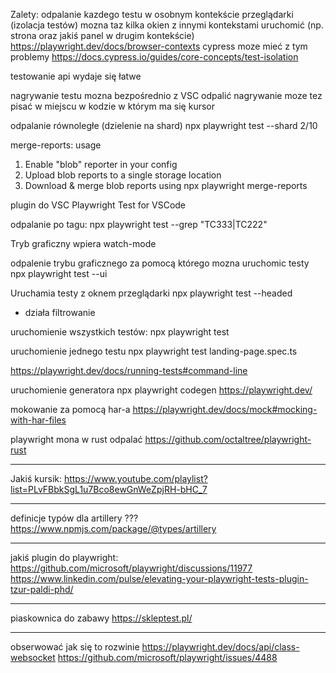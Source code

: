 Zalety:
odpalanie kazdego testu w osobnym kontekście przeglądarki (izolacja testów)
mozna taz kilka okien z innymi kontekstami uruchomić (np. strona oraz jakiś panel w drugim kontekście)
https://playwright.dev/docs/browser-contexts
cypress moze mieć z tym problemy
https://docs.cypress.io/guides/core-concepts/test-isolation


testowanie api wydaje się łatwe

nagrywanie testu mozna bezpośrednio z VSC odpalić
nagrywanie moze tez pisać w miejscu w kodzie w którym ma się kursor

odpalanie równoległe (dzielenie na shard)
npx playwright test --shard 2/10

merge-reports: usage
1. Enable "blob" reporter in your config
2. Upload blob reports to a single storage location
3. Download & merge blob reports using
  npx playwright merge-reports

plugin do VSC
Playwright Test for VSCode


odpalanie po tagu:
npx playwright test --grep "TC333|TC222"


Tryb graficzny wpiera watch-mode


odpalenie trybu graficznego za pomocą którego mozna uruchomic testy
npx playwright test --ui

Uruchamia testy z oknem przeglądarki
npx playwright test --headed


+ działa filtrowanie


uruchomienie wszystkich testów:
npx playwright test


uruchomienie jednego testu
npx playwright test landing-page.spec.ts


https://playwright.dev/docs/running-tests#command-line


uruchomienie generatora
npx playwright codegen https://playwright.dev/

mokowanie za pomocą har-a
https://playwright.dev/docs/mock#mocking-with-har-files


playwright mona w rust odpalać
https://github.com/octaltree/playwright-rust

--------
Jakiś kursik:
https://www.youtube.com/playlist?list=PLvFBbkSgL1u7Bco8ewGnWeZpjRH-bHC_7

--------
definicje typów dla artillery ???
https://www.npmjs.com/package/@types/artillery

--------
jakiś plugin do playwright:
https://github.com/microsoft/playwright/discussions/11977
https://www.linkedin.com/pulse/elevating-your-playwright-tests-plugin-tzur-paldi-phd/


-------
piaskownica do zabawy
https://skleptest.pl/


-----
obserwować jak się to rozwinie
https://playwright.dev/docs/api/class-websocket
https://github.com/microsoft/playwright/issues/4488

